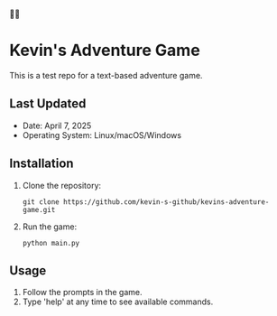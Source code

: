 🌈🌈
# Kevin's Adventure Game

This is a test repo for a text-based adventure game.

## Last Updated
- Date: April 7, 2025
- Operating System: Linux/macOS/Windows

## Installation

1. Clone the repository:
   ```
   git clone https://github.com/kevin-s-github/kevins-adventure-game.git
   ```

2. Run the game:
   ```
   python main.py
   ```

## Usage

1. Follow the prompts in the game.
2. Type 'help' at any time to see available commands.
